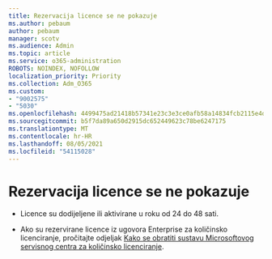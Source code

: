 ```yaml
---
title: Rezervacija licence se ne pokazuje
ms.author: pebaum
author: pebaum
manager: scotv
ms.audience: Admin
ms.topic: article
ms.service: o365-administration
ROBOTS: NOINDEX, NOFOLLOW
localization_priority: Priority
ms.collection: Adm_O365
ms.custom:
- "9002575"
- "5030"
ms.openlocfilehash: 4499475ad21418b57341e23c3e3ce0afb58a14834fcb2115e4dffc9881f1b6cf
ms.sourcegitcommit: b5f7da89a650d2915dc652449623c78be6247175
ms.translationtype: MT
ms.contentlocale: hr-HR
ms.lasthandoff: 08/05/2021
ms.locfileid: "54115028"
---
```

# <a name="license-reservation-does-not-show"></a>Rezervacija licence se ne pokazuje

- Licence su dodijeljene ili aktivirane u roku od 24 do 48 sati.

- Ako su rezervirane licence iz ugovora Enterprise za količinsko licenciranje, pročitajte odjeljak [Kako se obratiti sustavu Microsoftovog servisnog centra za količinsko licenciranje](https://support.microsoft.com/help/4471406/how-to-contact-the-microsoft-volume-licensing-service-center).
